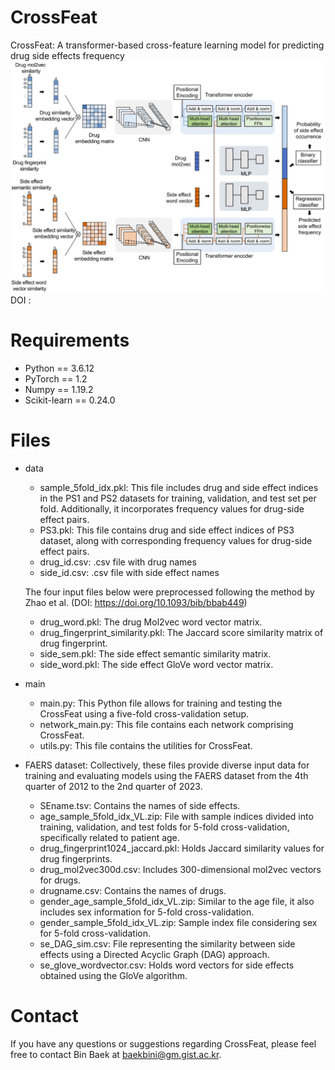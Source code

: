 # CrossFeat
CrossFeat: A transformer-based cross-feature learning model for predicting drug side effects frequency
![Figure1](/main/Figure1.JPG)
DOI : 

# Requirements
- Python == 3.6.12
- PyTorch == 1.2
- Numpy == 1.19.2
- Scikit-learn == 0.24.0

# Files
- data
   - sample_5fold_idx.pkl:  This file includes drug and side effect indices in the PS1 and PS2 datasets for training, validation, and test set per fold. Additionally, it incorporates frequency values for drug-side effect pairs.
   - PS3.pkl:  This file contains drug and side effect indices of PS3 dataset, along with corresponding frequency values for drug-side effect pairs.
   - drug_id.csv: .csv file with drug names
   - side_id.csv: .csv file with side effect names

   The four input files below were preprocessed following the method by Zhao et al. (DOI: https://doi.org/10.1093/bib/bbab449)
   - drug_word.pkl:  The drug Mol2vec word vector matrix.
   - drug_fingerprint_similarity.pkl:  The Jaccard score similarity matrix of drug fingerprint.
   - side_sem.pkl:  The side effect semantic similarity matrix.
   - side_word.pkl:  The side effect GloVe word vector matrix.
     
- main
   - main.py:  This Python file allows for training and testing the CrossFeat using a five-fold cross-validation setup.
   - network_main.py:  This file contains each network comprising CrossFeat.
   - utils.py:  This file contains the utilities for CrossFeat.
 
- FAERS dataset:  Collectively, these files provide diverse input data for training and evaluating models using the FAERS dataset from the 4th quarter of 2012 to the 2nd quarter of 2023.
   - SEname.tsv:  Contains the names of side effects.
   - age_sample_5fold_idx_VL.zip:  File with sample indices divided into training, validation, and test folds for 5-fold cross-validation, specifically related to patient age.
   - drug_fingerprint1024_jaccard.pkl:  Holds Jaccard similarity values for drug fingerprints.
   - drug_mol2vec300d.csv:  Includes 300-dimensional mol2vec vectors for drugs.
   - drugname.csv:  Contains the names of drugs.
   - gender_age_sample_5fold_idx_VL.zip:  Similar to the age file, it also includes sex information for 5-fold cross-validation.
   - gender_sample_5fold_idx_VL.zip:  Sample index file considering sex for 5-fold cross-validation.
   - se_DAG_sim.csv:  File representing the similarity between side effects using a Directed Acyclic Graph (DAG) approach.
   - se_glove_wordvector.csv:  Holds word vectors for side effects obtained using the GloVe algorithm.
   
 
# Contact
If you have any questions or suggestions regarding CrossFeat, please feel free to contact Bin Baek at baekbini@gm.gist.ac.kr.

